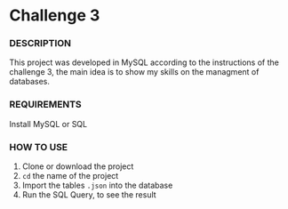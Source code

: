# Challenge 3

### DESCRIPTION 

This project was developed in MySQL according to the instructions of the challenge 3, the main idea is to show my skills on the managment of databases. 

### REQUIREMENTS

Install MySQL or SQL

### HOW TO USE
1. Clone or download the project
2. `cd` the name of the project
3. Import the tables `.json` into the database
4. Run the SQL Query, to see the result


